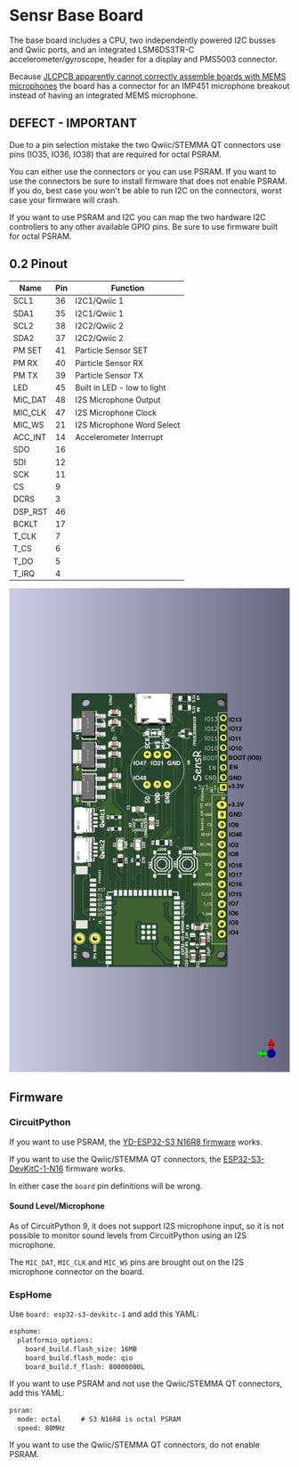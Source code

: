 # Sensr Base Board

The base board includes a CPU, two independently powered I2C busses and Qwiic ports, and an integrated LSM6DS3TR-C accelerometer/gyroscope, header for a display and PMS5003 connector.

Because [JLCPCB apparently cannot correctly assemble boards with MEMS microphones](https://www.reddit.com/r/electronics/comments/1jy9k0o/warning_jlcpcb_cannot_reliably_handle_mems/) the board has a connector for an IMP451 microphone breakout instead of having an integrated MEMS microphone.

## DEFECT - IMPORTANT

Due to a pin selection mistake the two Qwiic/STEMMA QT connectors use pins (IO35, IO36, IO38) that are required for octal PSRAM.

You can either use the connectors or you can use PSRAM. If you want to use the connectors be sure to install firmware that does not enable PSRAM. If you do, best case you won't be able to run I2C on the connectors, worst case your firmware will crash.

If you want to use PSRAM and I2C you can map the two hardware I2C controllers to any other available GPIO pins. Be sure to use firmware built for octal PSRAM.

## 0.2 Pinout

| Name | Pin | Function |
|-----|-----|-------|
|SCL1|36|I2C1/Qwiic 1
|SDA1|35|I2C1/Qwiic 1
|SCL2|38|I2C2/Qwiic 2
|SDA2|37|I2C2/Qwiic 2
|PM SET|41|Particle Sensor SET
|PM RX|40|Particle Sensor RX
|PM TX|39|Particle Sensor TX
|LED|45|Built in LED - low to light
|MIC_DAT|48|I2S Microphone Output
|MIC_CLK|47|I2S Microphone Clock
|MIC_WS|21|I2S Microphone Word Select
|ACC_INT|14|Accelerometer Interrupt
|SDO|16
|SDI|12
|SCK|11
|CS|9
|DCRS|3
|DSP_RST|46
|BCKLT|17
|T_CLK|7
|T_CS|6
|T_DO|5
|T_IRQ|4

![pinout](pinout-0.2.0.jpg)

## Firmware

### CircuitPython

If you want to use PSRAM, the [YD-ESP32-S3 N16R8 firmware](https://circuitpython.org/board/yd_esp32_s3_n16r8/) works. 

If you want to use the Qwiic/STEMMA QT connectors, the [ESP32-S3-DevKitC-1-N16](https://circuitpython.org/board/espressif_esp32s3_devkitc_1_n16/) firmware works.

In either case the `board` pin definitions will be wrong.

#### Sound Level/Microphone

As of CircuitPython 9, it does not support I2S microphone input, so it
is not possible to monitor sound levels from CircuitPython using an
I2S microphone.

The `MIC_DAT`, `MIC_CLK` and `MIC_WS` pins are brought out on the I2S microphone connector on the board.

### EspHome

Use `board: esp32-s3-devkitc-1` and add this YAML:
```
esphome:
  platformio_options:
    board_build.flash_size: 16MB
    board_build.flash_mode: qio
    board_build.f_flash: 80000000L
```

If you want to use PSRAM and not use the Qwiic/STEMMA QT connectors,
add this YAML:
```
psram:
  mode: octal     # S3 N16R8 is octal PSRAM
  speed: 80MHz
```

If you want to use the Qwiic/STEMMA QT connectors, do not enable
PSRAM.
